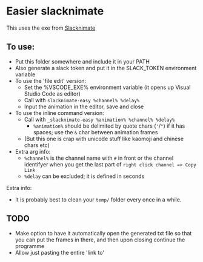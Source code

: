# Easier slacknimate

This uses the exe from [Slacknimate](https://github.com/mroth/slacknimate)
## To use:
- Put this folder somewhere and include it in your PATH
- Also generate a slack token and put it in the SLACK_TOKEN environment variable
- To use the 'file edit' version:
  - Set the %VSCODE_EXE% environment variable (it opens up Visual Studio Code as editor)
  - Call with `slacknimate-easy %channel% %delay%`
  - Input the animation in the editor, save and close
- To use the inline command version:
  - Call with `_slacknimate-easy %animation% %channel% %delay%`
    - `%animation%` should be delimited by quote chars (`'`/`"`) if it has spaces; use the `&` char between animation frames
  - (But this one is crap with unicode stuff like kaomoji and chinese chars etc)
- Extra arg info:
  - `%channel%` is the channel name with `#` in front or the channel identifyer when you get the last part of `right click channel => Copy Link` 
  - `%delay` can be excluded; it is defined in seconds

Extra info:
- It is probably best to clean your `temp/` folder every once in a while.

## TODO
- Make option to have it automatically open the generated txt file so that you can put the frames in there, and then upon closing continue the programme
- Allow just pasting the entire 'link to'
